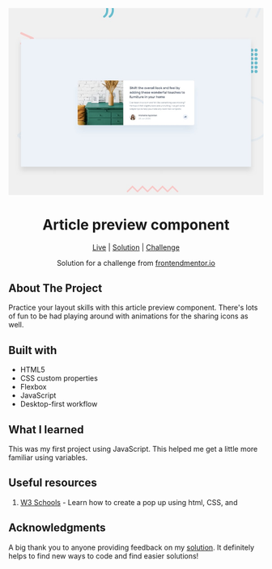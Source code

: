 ![Article preview component](https://github.com/NathanRayM/Article-preview-component-Frontend-Mentor/blob/main/desktop-preview.jpg)

<h1 align="center">Article preview component</h1>

<div align="center">

[Live](https://nathanraym.github.io/Article-preview-component-Frontend-Mentor/)
| [Solution](https://github.com/NathanRayM/Article-preview-component-Frontend-Mentor.git)
| [Challenge](https://www.frontendmentor.io/challenges/article-preview-component-dYBN_pYFT)

Solution for a challenge from [frontendmentor.io](https://www.frontendmentor.io/)

</div>

## About The Project

Practice your layout skills with this article preview component. There's lots of fun to be had playing around with animations for the sharing icons as well.

## Built with

- HTML5
- CSS custom properties
- Flexbox
- JavaScript
- Desktop-first workflow

## What I learned

This was my first project using JavaScript. This helped me get a little more familiar using variables.

## Useful resources

1. [W3 Schools](https://www.w3schools.com/howto/howto_js_popup.asp) - Learn how to create a pop up using html, CSS, and

## Acknowledgments

A big thank you to anyone providing feedback on my [solution](). It definitely helps to find new ways to code and find easier solutions!

